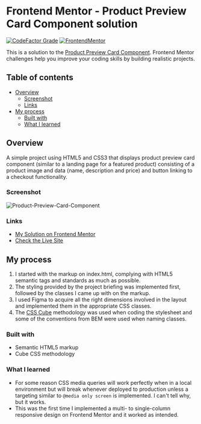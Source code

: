 # Frontend Mentor - Product Preview Card Component solution

[![CodeFactor Grade](https://img.shields.io/codefactor/grade/github/EONRaider/QR-Code-Component?label=CodeFactor&logo=codefactor&style=flat-square)](https://www.codefactor.io/repository/github/eonraider/product-preview-card-component)
[![FrontendMentor](https://img.shields.io/badge/FrontendMentor-EONRaider-blue?style=flat-square)](https://www.frontendmentor.io/profile/EONRaider)

This is a solution to the [Product Preview Card Component](https://www.frontendmentor.io/challenges/). Frontend Mentor challenges help you improve your coding skills by building realistic projects.

## Table of contents

- [Overview](#overview)
  - [Screenshot](#screenshot)
  - [Links](#links)
- [My process](#my-process)
  - [Built with](#built-with)
  - [What I learned](#what-i-learned)

## Overview

A simple project using HTML5 and CSS3 that displays product preview card component (similar to a landing page for a featured product) consisting of a product image and data (name, description and price) and button linking to a checkout functionality.

### Screenshot

![Product-Preview-Card-Component](https://github.com/EONRaider/Product-Preview-Card-Component/assets/15611424/13f00457-81ca-433e-b056-6ee1c1de6db0)

### Links

- [My Solution on Frontend Mentor](https://www.frontendmentor.io/solutions/responsive-html5css3-product-preview-card-component-S3Uh7vbA-X)
- [Check the Live Site](https://eonraider-product-preview-card.netlify.app/)

## My process

1. I started with the markup on index.html, complying with HTML5 semantic tags and standards as much as possible.
2. The styling provided by the project briefing was implemented first, followed by the classes I came up with on the markup.
3. I used Figma to acquire all the right dimensions involved in the layout and implemented them in the appropriate CSS classes.
4. The [CSS Cube](https://cube.fyi/) methodology was used when coding the stylesheet and some of the conventions from BEM were used when naming classes.

### Built with

- Semantic HTML5 markup
- Cube CSS methodology

### What I learned

- For some reason CSS media queries will work perfectly when in a local environment but will break whenever deployed to production unless a targeting similar to `@media only screen` is implemented. I can't tell why, but it works.
- This was the first time I implemented a multi- to single-column responsive design on Frontend Mentor and it worked as intended.
